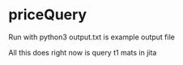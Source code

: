 # priceQuery

Run with python3
output.txt is example output file


All this does right now is query t1 mats in jita
